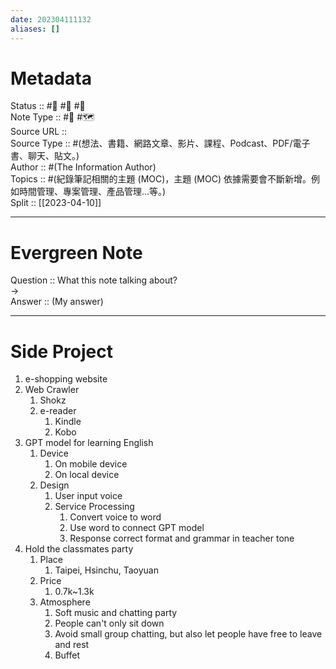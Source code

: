 ```yaml
---
date: 202304111132
aliases: []
---
```


# Metadata
Status :: #🌱 #🌼 #🌲 <br>
Note Type :: #📝 #🗺️ <br>
Source URL :: []() <br>
Source Type :: #(想法、書籍、網路文章、影片、課程、Podcast、PDF/電子書、聊天、貼文。)<br>
Author :: #(The Information Author)<br>
Topics :: #(紀錄筆記相關的主題 (MOC)，主題 (MOC) 依據需要會不斷新增。例如時間管理、專案管理、產品管理...等。) <br>
Split :: [[2023-04-10]] <br>

---

# Evergreen Note

Question :: What this note talking about? <br>
-> <br>
Answer :: (My answer) <br>

---

# Side Project
1. e-shopping website
2. Web Crawler
	1. Shokz
	2. e-reader
		1. Kindle
		2. Kobo
3. GPT model for learning English
	1. Device
		1. On mobile device
		2. On local device
	2. Design
		1. User input voice
		2. Service Processing
			1. Convert voice to word
			2. Use word to connect GPT model
			3. Response correct format and grammar in teacher tone
4. Hold the classmates party
	1. Place
		1. Taipei, Hsinchu, Taoyuan
	2. Price
		1. 0.7k~1.3k
	3. Atmosphere
		1. Soft music and chatting party
		2. People can't only sit down
		3. Avoid small group chatting, but also let people have free to leave and rest
		4. Buffet
